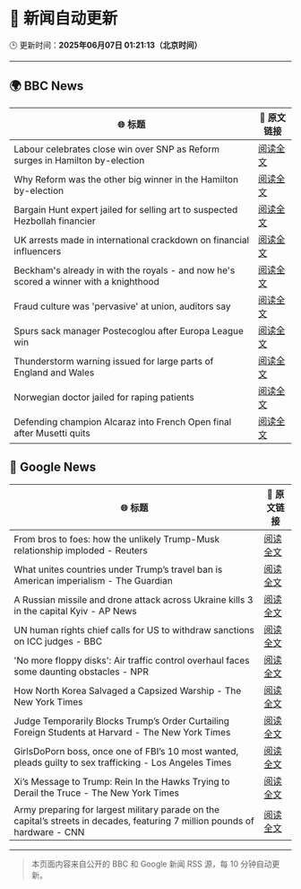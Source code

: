 # 🧠 新闻自动更新

🕒 更新时间：**2025年06月07日 01:21:13（北京时间）**

---

## 🌍 BBC News

| 🌐 标题 | 🔗 原文链接 |
|--------|-------------|
| Labour celebrates close win over SNP as Reform surges in Hamilton by-election | [阅读全文](https://www.bbc.com/news/articles/cpw7ppj2wyxo) |
| Why Reform was the other big winner in the Hamilton by-election | [阅读全文](https://www.bbc.com/news/articles/cj42gver2glo) |
| Bargain Hunt expert jailed for selling art to suspected Hezbollah financier | [阅读全文](https://www.bbc.com/news/articles/c7539vd0wepo) |
| UK arrests made in international crackdown on financial influencers | [阅读全文](https://www.bbc.com/news/articles/crljw8n78l1o) |
| Beckham's already in with the royals - and now he's scored a winner with a knighthood | [阅读全文](https://www.bbc.com/news/articles/c5yezxvjy25o) |
| Fraud culture was 'pervasive' at union, auditors say | [阅读全文](https://www.bbc.com/news/articles/c1w3ye4p8l3o) |
| Spurs sack manager Postecoglou after Europa League win | [阅读全文](https://www.bbc.com/sport/football/articles/c391v08kp9ro) |
| Thunderstorm warning issued for large parts of England and Wales | [阅读全文](https://www.bbc.com/news/articles/cq851x1y9eqo) |
| Norwegian doctor jailed for raping patients | [阅读全文](https://www.bbc.com/news/articles/cgj8x7dz435o) |
| Defending champion Alcaraz into French Open final after Musetti quits | [阅读全文](https://www.bbc.com/sport/tennis/articles/cnv193eey78o) |

## 📰 Google News

| 🌐 标题 | 🔗 原文链接 |
|--------|-------------|
| From bros to foes: how the unlikely Trump-Musk relationship imploded - Reuters | [阅读全文](https://news.google.com/rss/articles/CBMiogFBVV95cUxQcUkyS1Vrb05PR19zZXRXaEtCNzZydGxvaUZYcUhBQk9UM29jcDdVVWNTcmR6T1dQRXhoUk9sTmFSZmxYXzdiTDlTc3hnTDJkU1FDZk9taHV6STVySXNWS1BNcXZrM19rcTJhM0wtTVlCM1YwV2gybE83NU5wMERoN1M2cktKN0ExVUttVXlnX3ptVGthb0duT2c1WlpMZmstY1E?oc=5) |
| What unites countries under Trump’s travel ban is American imperialism - The Guardian | [阅读全文](https://news.google.com/rss/articles/CBMiggFBVV95cUxNVU5aVU9fT1VwcVFLTXZZSnVxOTVubFVSdUpHeWlZeU1ESk5VeWNnLTZHd1h4UTBWbWdiaUxwNnAtLW43U1NENnRSNU5nR01WdDVSUE9haDROd19IOEZEZU1zZ2x3dE55S0tYaHFBQmRSbXYxY3E2X0ZFVWxNZ3JvSGJ3?oc=5) |
| A Russian missile and drone attack across Ukraine kills 3 in the capital Kyiv - AP News | [阅读全文](https://news.google.com/rss/articles/CBMiogFBVV95cUxNMHVtSkpRWmJEbkt5UE9xUVBkbkpOblZBT3Y0UDJGS3pNZE1UX0pwb3BwSWYyR2h2bXpGbElBdXVJRXFDZERBWDJoa0F0OW51QXJPWDJob2wtV2ZidHlmenR2eEJ2VEZxVnBGblRWVTNiX3I2LWpPbVNrUTNTODI5aEZ4SXhGeWlfdWFXR0tXcHJVejVrWmlRdkppVFdWYjZZSWc?oc=5) |
| UN human rights chief calls for US to withdraw sanctions on ICC judges - BBC | [阅读全文](https://news.google.com/rss/articles/CBMiWkFVX3lxTFBCbjZ2OVZscFVPbmI4RE05WGhja1Rsal9UeVJZRmswM3BpWWg2WVFUQWVMZTV4TkJNZjJVTkFWTmRxZGdmcUN6R0Q5bS1fMkpqWWdKMTh1NGFBd9IBX0FVX3lxTFBrRU5URV9mNHpGbWQ2MFVNeFZwNnRUOHJGaE8tT19lU3JCQzVFaXFxcFRGV3EtY0U0d1hoMm04VTZXbVFkLUx2ZlNqalpMX1p6bnBwX3BJQm9iY2k0MlRj?oc=5) |
| 'No more floppy disks': Air traffic control overhaul faces some daunting obstacles - NPR | [阅读全文](https://news.google.com/rss/articles/CBMifkFVX3lxTFBRUEdER0gxOW9IQVNIaU5vaTdhYXlWaEVzS01HQTZLSlZNNVZ6MlhvNDhkUTZqUXJTeHo0eHlsN01Hc2F6cjRFTENMOThoVFFSc2RiOURxSk0yYkU4M20xVE14WWd2dEZpMUNHQmZRS0JpVkVRUWNMMi1faEVoUQ?oc=5) |
| How North Korea Salvaged a Capsized Warship - The New York Times | [阅读全文](https://news.google.com/rss/articles/CBMijwFBVV95cUxNVUZqc05aUkJOdkd5QTVpaHlkTnVTY1JocFZhSnlxcWh4YTE4QVhSSm51YlNaQTJTODRSUk15YW5FV1d4Z2lpX3l6MVl5STVwZ1RYOUVWQ1dTc01xMVNiSHB1XzF0bnl0YnhVWW4wWlRPM2xwRTRfTFQ2Y3dWb2NjWFBLRVV3TWdSUmszc0hOSQ?oc=5) |
| Judge Temporarily Blocks Trump’s Order Curtailing Foreign Students at Harvard - The New York Times | [阅读全文](https://news.google.com/rss/articles/CBMikgFBVV95cUxNMnFzdl94UWkycWJMY2NieHBwUlZRdFdjMjlBNW8wc3dxaXhNSkFsNTlSZzcxWWtRS1kzU1VhaVdRMlBNaUZQZVVTZEwxeWRiXzE2dnN3Xy1GYXQtYXBFMnNPYlN4X0NSclJ4Z2hpUVNaalFSOUxPNXQ4TmU4LVRMMlhual9YaHpMZTh6bklqcDQ2dw?oc=5) |
| GirlsDoPorn boss, once one of FBI’s 10 most wanted, pleads guilty to sex trafficking - Los Angeles Times | [阅读全文](https://news.google.com/rss/articles/CBMiuAFBVV95cUxPX1FoeHNMSlpSV3Y0NEY1RzZWVGNVTTNzdnJCVExjZ1l4QUdOT2tQTExocmp5X2xqUF9JVklLVUcxTUVNbmZ0eWRDYjl5SVNHWVVLRmxwa0pJZVJjVVBWdlJ0RDBselRObFhOeWh2TFFCNmE1S0oweFd5dzAtTlhSMFNnZDZ2Szh6NXRNM1NPMzdGaDhWaUVUbU42VkNVS1NGNy1YbVI4NzR2T1hsYnFJaGtWVDRWeC0w?oc=5) |
| Xi’s Message to Trump: Rein In the Hawks Trying to Derail the Truce - The New York Times | [阅读全文](https://news.google.com/rss/articles/CBMifkFVX3lxTE5JeTVuS3c3NWlXa1pyTFZkc2NkMFg1d1BhMURiM3ktTk0tdHpobklsNmNmaXc1MTZETkRJNFNBVjhNZURMQmlOZzdIaW9JRkZJWV82eFBoNVRwOW5JOHZmNTI4M0M5WXlnMU55NVBUMllha1BQc1A3Q016YlMwdw?oc=5) |
| Army preparing for largest military parade on the capital’s streets in decades, featuring 7 million pounds of hardware - CNN | [阅读全文](https://news.google.com/rss/articles/CBMiiwFBVV95cUxNcU5UOXlfZE9nNHpwWmVUUHEzbEVBQ3RJVEk5QmZQdy1KY29WOTY3clk1TjhJUHhsakd4UjRyU1NvVVhOSWFHVXF5OGdFYWlLUHlWaXJsNTVXNXZvTll5VmQ3NUcyQVgyWV93cHlfQjZjenVWbGEtYWROLWdZRVNfXzg3cHdQdkUydFVn0gGQAUFVX3lxTE51OXVmRmFxckd2RWtZUmliRV9peEdNS1dvdHJUY1JBanZFVjJZbTJWdjBaN2VzbUIxQnViSGlaYmNHNlV5TnlFQVl2dU9IaEotdjRnNGFkdkRfWWR1b2U0dDVYRy1UeFN0OXBJWXlwdzQ5eVFxRWhpdkkyak56aWpkUnpSSkVLYUZvRTRqLWpyNA?oc=5) |

---
> 本页面内容来自公开的 BBC 和 Google 新闻 RSS 源，每 10 分钟自动更新。